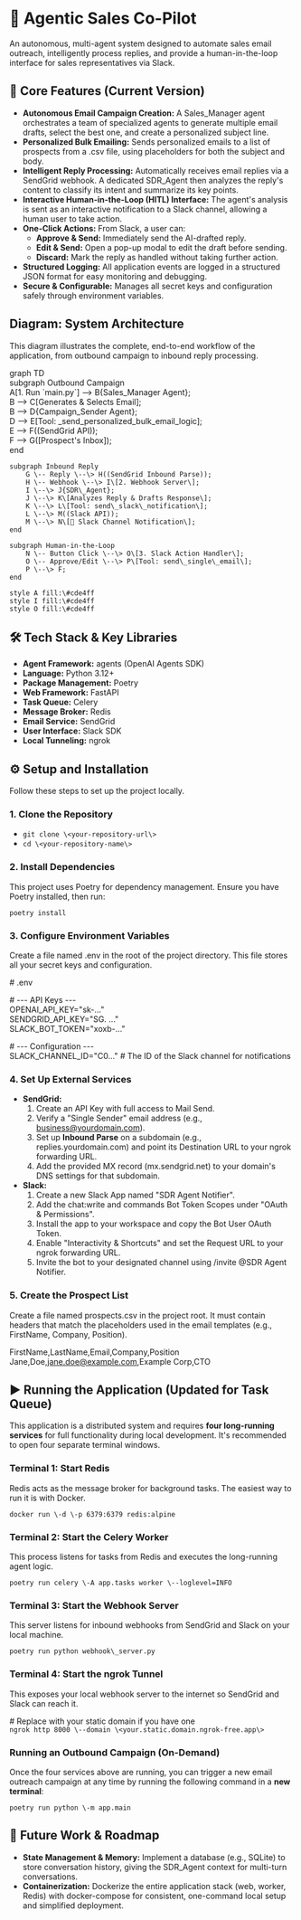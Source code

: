# **🤖 Agentic Sales Co-Pilot**

An autonomous, multi-agent system designed to automate sales email outreach, intelligently process replies, and provide a human-in-the-loop interface for sales representatives via Slack.

## **🚀 Core Features (Current Version)**

* **Autonomous Email Campaign Creation:** A Sales\_Manager agent orchestrates a team of specialized agents to generate multiple email drafts, select the best one, and create a personalized subject line.  
* **Personalized Bulk Emailing:** Sends personalized emails to a list of prospects from a .csv file, using placeholders for both the subject and body.  
* **Intelligent Reply Processing:** Automatically receives email replies via a SendGrid webhook. A dedicated SDR\_Agent then analyzes the reply's content to classify its intent and summarize its key points.  
* **Interactive Human-in-the-Loop (HITL) Interface:** The agent's analysis is sent as an interactive notification to a Slack channel, allowing a human user to take action.  
* **One-Click Actions:** From Slack, a user can:  
  * **Approve & Send:** Immediately send the AI-drafted reply.  
  * **Edit & Send:** Open a pop-up modal to edit the draft before sending.  
  * **Discard:** Mark the reply as handled without taking further action.  
* **Structured Logging:** All application events are logged in a structured JSON format for easy monitoring and debugging.  
* **Secure & Configurable:** Manages all secret keys and configuration safely through environment variables.

## **Diagram: System Architecture**

This diagram illustrates the complete, end-to-end workflow of the application, from outbound campaign to inbound reply processing.

graph TD  
    subgraph Outbound Campaign  
        A\[1. Run \`main.py\`\] \--\> B{Sales\_Manager Agent};  
        B \--\> C\[Generates & Selects Email\];  
        B \--\> D{Campaign\_Sender Agent};  
        D \--\> E\[Tool: \_send\_personalized\_bulk\_email\_logic\];  
        E \--\> F((SendGrid API));  
        F \--\> G(\[Prospect's Inbox\]);  
    end

    subgraph Inbound Reply  
        G \-- Reply \--\> H((SendGrid Inbound Parse));  
        H \-- Webhook \--\> I\[2. Webhook Server\];  
        I \--\> J{SDR\_Agent};  
        J \--\> K\[Analyzes Reply & Drafts Response\];  
        K \--\> L\[Tool: send\_slack\_notification\];  
        L \--\> M((Slack API));  
        M \--\> N\[📱 Slack Channel Notification\];  
    end

    subgraph Human-in-the-Loop  
        N \-- Button Click \--\> O\[3. Slack Action Handler\];  
        O \-- Approve/Edit \--\> P\[Tool: send\_single\_email\];  
        P \--\> F;  
    end

    style A fill:\#cde4ff  
    style I fill:\#cde4ff  
    style O fill:\#cde4ff

## **🛠️ Tech Stack & Key Libraries**

* **Agent Framework:** agents (OpenAI Agents SDK)  
* **Language:** Python 3.12+  
* **Package Management:** Poetry  
* **Web Framework:** FastAPI  
* **Task Queue:** Celery  
* **Message Broker:** Redis  
* **Email Service:** SendGrid  
* **User Interface:** Slack SDK  
* **Local Tunneling:** ngrok

## **⚙️ Setup and Installation**

Follow these steps to set up the project locally.

### **1\. Clone the Repository**

- `git clone \<your-repository-url\>`
- `cd \<your-repository-name\>`

### **2\. Install Dependencies**

This project uses Poetry for dependency management. Ensure you have Poetry installed, then run:

`poetry install`

### **3\. Configure Environment Variables**

Create a file named .env in the root of the project directory. This file stores all your secret keys and configuration.

\# .env

\# \--- API Keys \---  
OPENAI\_API\_KEY="sk-..."  
SENDGRID\_API\_KEY="SG. ..."  
SLACK\_BOT\_TOKEN="xoxb-..."

\# \--- Configuration \---  
SLACK\_CHANNEL\_ID="C0..." \# The ID of the Slack channel for notifications

### **4\. Set Up External Services**

* **SendGrid:**  
  1. Create an API Key with full access to Mail Send.  
  2. Verify a "Single Sender" email address (e.g., business@yourdomain.com).  
  3. Set up **Inbound Parse** on a subdomain (e.g., replies.yourdomain.com) and point its Destination URL to your ngrok forwarding URL.  
  4. Add the provided MX record (mx.sendgrid.net) to your domain's DNS settings for that subdomain.  
* **Slack:**  
  1. Create a new Slack App named "SDR Agent Notifier".  
  2. Add the chat:write and commands Bot Token Scopes under "OAuth & Permissions".  
  3. Install the app to your workspace and copy the Bot User OAuth Token.  
  4. Enable "Interactivity & Shortcuts" and set the Request URL to your ngrok forwarding URL.  
  5. Invite the bot to your designated channel using /invite @SDR Agent Notifier.

### **5\. Create the Prospect List**

Create a file named prospects.csv in the project root. It must contain headers that match the placeholders used in the email templates (e.g., FirstName, Company, Position).

FirstName,LastName,Email,Company,Position  
Jane,Doe,jane.doe@example.com,Example Corp,CTO

## **▶️ Running the Application (Updated for Task Queue)**

This application is a distributed system and requires **four long-running services** for full functionality during local development. It's recommended to open four separate terminal windows.

### **Terminal 1: Start Redis**

Redis acts as the message broker for background tasks. The easiest way to run it is with Docker.

`docker run \-d \-p 6379:6379 redis:alpine`

### **Terminal 2: Start the Celery Worker**

This process listens for tasks from Redis and executes the long-running agent logic.

`poetry run celery \-A app.tasks worker \--loglevel=INFO`

### **Terminal 3: Start the Webhook Server**

This server listens for inbound webhooks from SendGrid and Slack on your local machine.

`poetry run python webhook\_server.py`

### **Terminal 4: Start the ngrok Tunnel**

This exposes your local webhook server to the internet so SendGrid and Slack can reach it.

\# Replace with your static domain if you have one  
`ngrok http 8000 \--domain \<your.static.domain.ngrok-free.app\>`

### **Running an Outbound Campaign (On-Demand)**

Once the four services above are running, you can trigger a new email outreach campaign at any time by running the following command in a **new terminal**:

`poetry run python \-m app.main`

## **🔮 Future Work & Roadmap**

* **State Management & Memory:** Implement a database (e.g., SQLite) to store conversation history, giving the SDR\_Agent context for multi-turn conversations.  
* **Containerization:** Dockerize the entire application stack (web, worker, Redis) with docker-compose for consistent, one-command local setup and simplified deployment.
